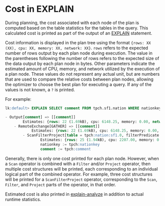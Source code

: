 Cost in EXPLAIN
===============

During planning, the cost associated with each node of the plan is computed based on the table statistics for the tables in the query. This calculated cost is printed as part of the output of an [EXPLAIN](../sql/explain) statement.

Cost information is displayed in the plan tree using the format `{rows: XX (XX), cpu: XX, memory: XX, network: XX}`.  `rows` refers to the expected number of rows output by each plan node during execution.  The value in the parentheses following the number of rows refers to the expected size of the data output by each plan node in bytes. Other parameters indicate the estimated amount of CPU, memory, and network utilized by the execution of a plan node. These values do not represent any actual unit, but are numbers that are used to compare the relative costs between plan nodes, allowing the optimizer to choose the best plan for executing a query. If any of the values is not known, a `?` is printed.

 

For example:

``` sql
lk:default> EXPLAIN SELECT comment FROM tpch.sf1.nation WHERE nationkey > 3;

- Output[comment] => [[comment]]
        Estimates: {rows: 22 (1.69kB), cpu: 6148.25, memory: 0.00, network: 1734.25}
    - RemoteExchange[GATHER] => [[comment]]
            Estimates: {rows: 22 (1.69kB), cpu: 6148.25, memory: 0.00, network: 1734.25}
        - ScanFilterProject[table = tpch:nation:sf1.0, filterPredicate = ("nationkey" > BIGINT '3')] => [[comment]]
                Estimates: {rows: 25 (1.94kB), cpu: 2207.00, memory: 0.00, network: 0.00}/{rows: 22 (1.69kB), cpu: 4414.00, memory: 0.00, network: 0.00}/{rows: 22 (1.69kB), cpu: 6148.25, memory: 0.00, network: 0.00}
                nationkey := tpch:nationkey
                comment := tpch:comment
```

Generally, there is only one cost printed for each plan node.  However, when a `Scan` operator is combined with a `Filter` and/or `Project` operator, then multiple cost structures will be printed, each corresponding to an individual logical part of the combined operator. For example, three cost structures will be printed for a `ScanFilterProject` operator, corresponding to the `Scan`, `Filter`, and `Project` parts of the operator, in that order.

 

Estimated cost is also printed in [explain-analyze](../sql/explain-analyze) in addition to actual runtime statistics.